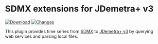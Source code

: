 # SDMX extensions for JDemetra+ v3

[![Download](https://img.shields.io/github/release/nbbrd/jdplus-sdmx.svg)](https://github.com/nbbrd/jdplus-sdmx/releases/latest)
[![Changes](https://img.shields.io/endpoint?url=https%3A%2F%2Fraw.githubusercontent.com%2Fnbbrd%2Fjdplus-sdmx%2Fbadges%2Funreleased-changes.json)](https://github.com/nbbrd/jdplus-sdmx/blob/develop/CHANGELOG.md)

This plugin provides time series from [SDMX](https://sdmx.org/) to [JDemetra+ v3](https://github.com/jdemetra/jdplus-main) by querying web services and parsing local files.
